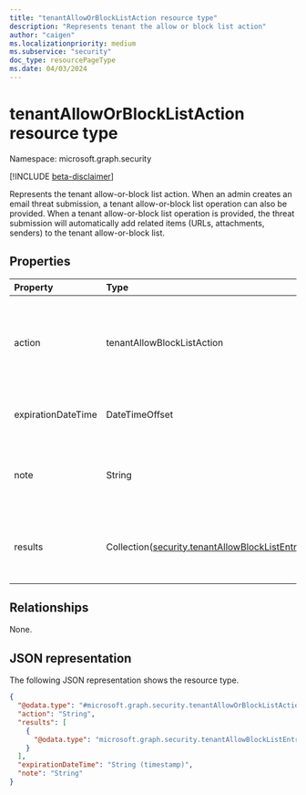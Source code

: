 ```yaml
---
title: "tenantAllowOrBlockListAction resource type"
description: "Represents tenant the allow or block list action"
author: "caigen"
ms.localizationpriority: medium
ms.subservice: "security"
doc_type: resourcePageType
ms.date: 04/03/2024
---
```


# tenantAllowOrBlockListAction resource type

Namespace: microsoft.graph.security

[!INCLUDE [beta-disclaimer](../../includes/beta-disclaimer.md)]

Represents the tenant allow-or-block list action. When an admin creates an email threat submission, a tenant allow-or-block list operation can also be provided. When a tenant allow-or-block list operation is provided, the threat submission will automatically add related items (URLs, attachments, senders) to the tenant allow-or-block list.

## Properties
| Property           | Type                                        | Description                                                                      |
|:-------------------|:--------------------------------------------|:---------------------------------------------------------------------------------|
| action             | tenantAllowBlockListAction                  | Specifies whether the tenant allow-or-block list is an allow or block. The possible values are: `allow`, `block`, and `unkownFutureValue`.|
| expirationDateTime | DateTimeOffset                              | Specifies when the tenant allow-block-list expires in date time.  |
| note               | String                                      | Specifies the note added to the tenant allow-or-block list entry in the format of string. |
| results            | Collection([security.tenantAllowBlockListEntryResult](../resources/security-tenantallowblocklistentryresult.md)) | Contains the result of the submission that lead to the tenant allow-block-list entry creation. |

## Relationships
None.

## JSON representation
The following JSON representation shows the resource type.
<!-- {
  "blockType": "resource",
  "@odata.type": "microsoft.graph.security.tenantAllowOrBlockListAction"
}
-->
``` json
{
  "@odata.type": "#microsoft.graph.security.tenantAllowOrBlockListAction",
  "action": "String",
  "results": [
    {
      "@odata.type": "microsoft.graph.security.tenantAllowBlockListEntryResult"
    }
  ],
  "expirationDateTime": "String (timestamp)",
  "note": "String"
}
```

